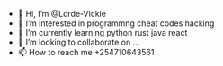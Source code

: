 - 👋 Hi, I’m @Lorde-Vickie
- 👀 I’m interested in programmng cheat codes hacking 
- 🌱 I’m currently learning python rust java react
- 💞️ I’m looking to collaborate on ...
- 📫 How to reach me +254710643561

<!---
Lorde-Vickie/Lorde-Vickie is a ✨ special ✨ repository because its `README.md` (this file) appears on your GitHub profile.
You can click the Preview link to take a look at your changes.
--->
